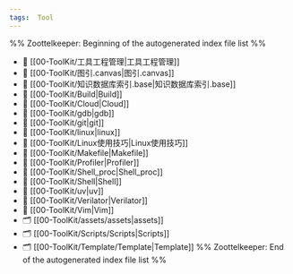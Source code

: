 ```yaml
---
tags:  Tool
---
```


%% Zoottelkeeper: Beginning of the autogenerated index file list  %%
- 📄 [[00-ToolKit/工具工程管理|工具工程管理]]
- 📄 [[00-ToolKit/图引.canvas|图引.canvas]]
- 📄 [[00-ToolKit/知识数据库索引.base|知识数据库索引.base]]
- 📄 [[00-ToolKit/Build|Build]]
- 📄 [[00-ToolKit/Cloud|Cloud]]
- 📄 [[00-ToolKit/gdb|gdb]]
- 📄 [[00-ToolKit/git|git]]
- 📄 [[00-ToolKit/linux|linux]]
- 📄 [[00-ToolKit/Linux使用技巧|Linux使用技巧]]
- 📄 [[00-ToolKit/Makefile|Makefile]]
- 📄 [[00-ToolKit/Profiler|Profiler]]
- 📄 [[00-ToolKit/Shell_proc|Shell_proc]]
- 📄 [[00-ToolKit/Shell|Shell]]
- 📄 [[00-ToolKit/uv|uv]]
- 📄 [[00-ToolKit/Verilator|Verilator]]
- 📄 [[00-ToolKit/Vim|Vim]]
- 🗂️ [[00-ToolKit/assets/assets|assets]]
- 🗂️ [[00-ToolKit/Scripts/Scripts|Scripts]]
- 🗂️ [[00-ToolKit/Template/Template|Template]]
%% Zoottelkeeper: End of the autogenerated index file list  %%
